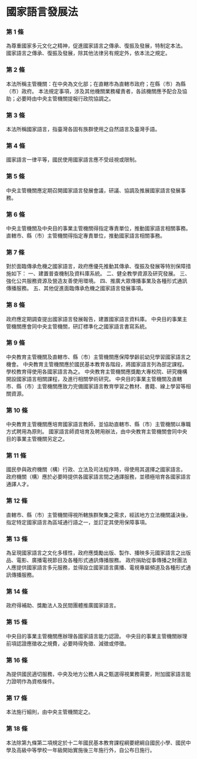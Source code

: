 # 國家語言發展法

### 第 1 條

為尊重國家多元文化之精神，促進國家語言之傳承、復振及發展，特制定本法。
國家語言之傳承、復振及發展，除其他法律另有規定外，依本法之規定。

### 第 2 條

本法所稱主管機關：在中央為文化部；在直轄市為直轄市政府；在縣（市）為縣（市）政府。
本法規定事項，涉及其他機關業務權責者，各該機關應予配合及協助；必要時由中央主管機關提報行政院協調之。

### 第 3 條

本法所稱國家語言，指臺灣各固有族群使用之自然語言及臺灣手語。

### 第 4 條

國家語言一律平等，國民使用國家語言應不受歧視或限制。

### 第 5 條

中央主管機關應定期召開國家語言發展會議，研議、協調及推展國家語言發展事務。

### 第 6 條

中央主管機關及中央目的事業主管機關得指定專責單位，推動國家語言相關事務。
直轄市、縣（市）主管機關得指定專責單位，推動國家語言相關事務。

### 第 7 條

對於面臨傳承危機之國家語言，政府應優先推動其傳承、復振及發展等特別保障措施如下：
一、建置普查機制及資料庫系統。
二、健全教學資源及研究發展。
三、強化公共服務資源及營造友善使用環境。
四、推廣大眾傳播事業及各種形式通訊傳播服務。
五、其他促進面臨傳承危機之國家語言發展事項。

### 第 8 條

政府應定期調查提出國家語言發展報告，建置國家語言資料庫。
中央目的事業主管機關應會同中央主管機關，研訂標準化之國家語言書寫系統。

### 第 9 條

中央教育主管機關及直轄市、縣（市）主管機關應保障學齡前幼兒學習國家語言之機會。
中央教育主管機關應於國民基本教育各階段，將國家語言列為部定課程。
學校教育得使用各國家語言為之。
中央教育主管機關應獎勵大專校院、研究機構開設國家語言相關課程，及進行相關學術研究。
中央目的事業主管機關及直轄市、縣（市）主管機關應致力完備國家語言教育學習之教材、書籍、線上學習等相關資源。

### 第 10 條

中央教育主管機關應培育國家語言教師，並協助直轄市、縣（市）主管機關以專職方式聘用為原則。
國家語言師資培育及聘用辦法，由中央教育主管機關會同中央目的事業主管機關另定之。

### 第 11 條

國民參與政府機關（構）行政、立法及司法程序時，得使用其選擇之國家語言。
政府機關（構）應於必要時提供各國家語言間之通譯服務，並積極培育各國家語言通譯人才。

### 第 12 條

直轄市、縣（市）主管機關得視所轄族群聚集之需求，經該地方立法機關議決後，指定特定國家語言為區域通行語之一，並訂定其使用保障事項。

### 第 13 條

為呈現國家語言之文化多樣性，政府應獎勵出版、製作、播映多元國家語言之出版品、電影、廣播電視節目及各種形式通訊傳播服務。
政府捐助從事傳播之財團法人應提供國家語言多元服務，並得設立國家語言廣播、電視專屬頻道及各種形式通訊傳播服務。

### 第 14 條

政府得補助、獎勵法人及民間團體推廣國家語言。

### 第 15 條

中央目的事業主管機關應辦理各國家語言能力認證。
中央目的事業主管機關辦理前項認證應徵收之規費，必要時得免徵、減徵或停徵。

### 第 16 條

為提供國民適切服務，中央及地方公務人員之甄選得視業務需要，附加國家語言能力證明作為資格條件。

### 第 17 條

本法施行細則，由中央主管機關定之。

### 第 18 條

本法除第九條第二項規定於十二年國民基本教育課程綱要總綱自國民小學、國民中學及高級中等學校一年級開始實施後三年施行外，自公布日施行。
